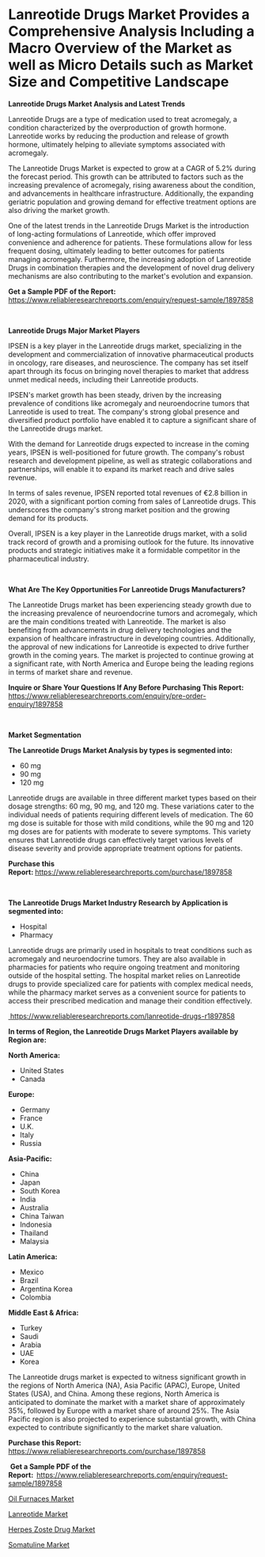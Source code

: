 <p><h1>Lanreotide Drugs Market Provides a Comprehensive Analysis Including a Macro Overview of the Market as well as Micro Details such as Market Size and Competitive Landscape</h1></p><p><strong>Lanreotide Drugs Market Analysis and Latest Trends</strong></p>
<p><p>Lanreotide Drugs are a type of medication used to treat acromegaly, a condition characterized by the overproduction of growth hormone. Lanreotide works by reducing the production and release of growth hormone, ultimately helping to alleviate symptoms associated with acromegaly.</p><p>The Lanreotide Drugs Market is expected to grow at a CAGR of 5.2% during the forecast period. This growth can be attributed to factors such as the increasing prevalence of acromegaly, rising awareness about the condition, and advancements in healthcare infrastructure. Additionally, the expanding geriatric population and growing demand for effective treatment options are also driving the market growth.</p><p>One of the latest trends in the Lanreotide Drugs Market is the introduction of long-acting formulations of Lanreotide, which offer improved convenience and adherence for patients. These formulations allow for less frequent dosing, ultimately leading to better outcomes for patients managing acromegaly. Furthermore, the increasing adoption of Lanreotide Drugs in combination therapies and the development of novel drug delivery mechanisms are also contributing to the market's evolution and expansion.</p></p>
<p><strong>Get a Sample PDF of the Report:&nbsp;</strong> <a href="https://www.reliableresearchreports.com/enquiry/request-sample/1897858">https://www.reliableresearchreports.com/enquiry/request-sample/1897858</a></p>
<p>&nbsp;</p>
<p><strong>Lanreotide Drugs Major Market Players</strong></p>
<p><p>IPSEN is a key player in the Lanreotide drugs market, specializing in the development and commercialization of innovative pharmaceutical products in oncology, rare diseases, and neuroscience. The company has set itself apart through its focus on bringing novel therapies to market that address unmet medical needs, including their Lanreotide products.</p><p>IPSEN's market growth has been steady, driven by the increasing prevalence of conditions like acromegaly and neuroendocrine tumors that Lanreotide is used to treat. The company's strong global presence and diversified product portfolio have enabled it to capture a significant share of the Lanreotide drugs market.</p><p>With the demand for Lanreotide drugs expected to increase in the coming years, IPSEN is well-positioned for future growth. The company's robust research and development pipeline, as well as strategic collaborations and partnerships, will enable it to expand its market reach and drive sales revenue.</p><p>In terms of sales revenue, IPSEN reported total revenues of €2.8 billion in 2020, with a significant portion coming from sales of Lanreotide drugs. This underscores the company's strong market position and the growing demand for its products.</p><p>Overall, IPSEN is a key player in the Lanreotide drugs market, with a solid track record of growth and a promising outlook for the future. Its innovative products and strategic initiatives make it a formidable competitor in the pharmaceutical industry.</p></p>
<p>&nbsp;</p>
<p><strong>What Are The Key Opportunities For Lanreotide Drugs Manufacturers?</strong></p>
<p><p>The Lanreotide Drugs market has been experiencing steady growth due to the increasing prevalence of neuroendocrine tumors and acromegaly, which are the main conditions treated with Lanreotide. The market is also benefiting from advancements in drug delivery technologies and the expansion of healthcare infrastructure in developing countries. Additionally, the approval of new indications for Lanreotide is expected to drive further growth in the coming years. The market is projected to continue growing at a significant rate, with North America and Europe being the leading regions in terms of market share and revenue.</p></p>
<p><strong>Inquire or Share Your Questions If Any Before Purchasing This Report:</strong> <a href="https://www.reliableresearchreports.com/enquiry/pre-order-enquiry/1897858">https://www.reliableresearchreports.com/enquiry/pre-order-enquiry/1897858</a></p>
<p>&nbsp;</p>
<p><strong>Market Segmentation</strong></p>
<p><strong>The Lanreotide Drugs Market Analysis by types is segmented into:</strong></p>
<p><ul><li>60 mg</li><li>90 mg</li><li>120 mg</li></ul></p>
<p><p>Lanreotide drugs are available in three different market types based on their dosage strengths: 60 mg, 90 mg, and 120 mg. These variations cater to the individual needs of patients requiring different levels of medication. The 60 mg dose is suitable for those with mild conditions, while the 90 mg and 120 mg doses are for patients with moderate to severe symptoms. This variety ensures that Lanreotide drugs can effectively target various levels of disease severity and provide appropriate treatment options for patients.</p></p>
<p><strong>Purchase this Report:&nbsp;</strong><a href="https://www.reliableresearchreports.com/purchase/1897858">https://www.reliableresearchreports.com/purchase/1897858</a></p>
<p>&nbsp;</p>
<p><strong>The Lanreotide Drugs Market Industry Research by Application is segmented into:</strong></p>
<p><ul><li>Hospital</li><li>Pharmacy</li></ul></p>
<p><p>Lanreotide drugs are primarily used in hospitals to treat conditions such as acromegaly and neuroendocrine tumors. They are also available in pharmacies for patients who require ongoing treatment and monitoring outside of the hospital setting. The hospital market relies on Lanreotide drugs to provide specialized care for patients with complex medical needs, while the pharmacy market serves as a convenient source for patients to access their prescribed medication and manage their condition effectively.</p></p>
<p><a href="https://www.reliableresearchreports.com/lanreotide-drugs-r1897858">&nbsp;https://www.reliableresearchreports.com/lanreotide-drugs-r1897858</a></p>
<p><strong>In terms of Region, the Lanreotide Drugs Market Players available by Region are:</strong></p>
<p>
    <p> <strong> North America: </strong>
        <ul>
            <li>United States</li>
            <li>Canada</li>
        </ul>
        </p> 
    <p> <strong> Europe: </strong>
        <ul>
            <li>Germany</li>
            <li>France</li>
            <li>U.K.</li>
            <li>Italy</li>
            <li>Russia</li>
        </ul>
        </p> 
    <p> <strong> Asia-Pacific: </strong>
        <ul>
            <li>China</li>
            <li>Japan</li>
            <li>South Korea</li>
            <li>India</li>
            <li>Australia</li>
            <li>China Taiwan</li>
            <li>Indonesia</li>
            <li>Thailand</li>
            <li>Malaysia</li>
        </ul>
        </p> 
    <p> <strong> Latin America: </strong>
        <ul>
            <li>Mexico</li>
            <li>Brazil</li>
            <li>Argentina Korea</li>
            <li>Colombia</li>
        </ul>
        </p> 
    <p> <strong> Middle East & Africa: </strong>
        <ul>
            <li>Turkey</li>
            <li>Saudi</li>
            <li>Arabia</li>
            <li>UAE</li>
            <li>Korea</li>
        </ul>
    </p>
    </p>
<p><p>The Lanreotide drugs market is expected to witness significant growth in the regions of North America (NA), Asia Pacific (APAC), Europe, United States (USA), and China. Among these regions, North America is anticipated to dominate the market with a market share of approximately 35%, followed by Europe with a market share of around 25%. The Asia Pacific region is also projected to experience substantial growth, with China expected to contribute significantly to the market share valuation.</p></p>
<p><strong>Purchase this Report: </strong><a href="https://www.reliableresearchreports.com/purchase/1897858">https://www.reliableresearchreports.com/purchase/1897858</a></p>
<p>&nbsp;<strong>Get a Sample PDF of the Report:&nbsp;&nbsp;</strong><a href="https://www.reliableresearchreports.com/enquiry/request-sample/1897858">https://www.reliableresearchreports.com/enquiry/request-sample/1897858</a></p>
<p><strong></strong></p>
<p><p><a href="https://www.linkedin.com/pulse/oil-furnaces-market-size-trends-complete-industry-overview-2024-flaef">Oil Furnaces Market</a></p><p><a href="https://github.com/lorenzaSchmeler/Market-Research-Report-List-1/blob/main/lanreotide-market.md">Lanreotide Market</a></p><p><a href="https://www.linkedin.com/pulse/herpes-zoste-drug-market-comprehensive-assessment-type-application-evm3c">Herpes Zoste Drug Market</a></p><p><a href="https://github.com/AdrianaPaucek2023/Market-Research-Report-List-1/blob/main/somatuline-market.md">Somatuline Market</a></p></p>